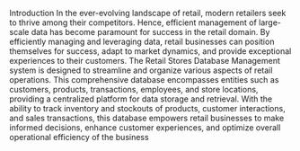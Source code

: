  Introduction
 In the ever-evolving landscape of retail, modern retailers seek to thrive among their competitors. Hence,
 efficient management of large-scale data has become paramount for success in the retail domain. By
 efficiently managing and leveraging data, retail businesses can position themselves for success, adapt to
 market dynamics, and provide exceptional experiences to their customers. The Retail Stores Database
 Management system is designed to streamline and organize various aspects of retail operations. This
 comprehensive database encompasses entities such as customers, products, transactions, employees, and
 store locations, providing a centralized platform for data storage and retrieval. With the ability to track
 inventory and stockouts of products, customer interactions, and sales transactions, this database
 empowers retail businesses to make informed decisions, enhance customer experiences, and optimize
 overall operational efficiency of the business
